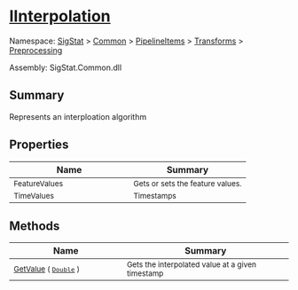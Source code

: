 # [IInterpolation](./IInterpolation.md)

Namespace: [SigStat]() > [Common](./../../../README.md) > [PipelineItems]() > [Transforms]() > [Preprocessing](./README.md)

Assembly: SigStat.Common.dll

## Summary
Represents an interploation algorithm

## Properties

| Name | Summary | 
| --- | --- | 
| <sub>FeatureValues</sub><div style="pointer-events:none;cursor:default;"><img width=200 style="max-height:100%;max-width:100%;"/></div>| <sub>Gets or sets the feature values.</sub>| <br>
| <sub>TimeValues</sub><div style="pointer-events:none;cursor:default;"><img width=200 style="max-height:100%;max-width:100%;"/></div>| <sub>Timestamps</sub>| <br>


## Methods

| Name | Summary | 
| --- | --- | 
| <sub>[GetValue](./Methods/IInterpolation-100663762.md) ( [`Double`](https://docs.microsoft.com/en-us/dotnet/api/System.Double) )</sub><div style="pointer-events:none;cursor:default;"><img width=200 style="max-height:100%;max-width:100%;"/></div>| <sub>Gets the interpolated value at a given timestamp</sub>| <br>


